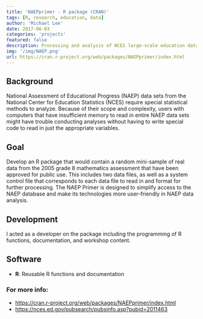 ```yaml
---
title: 'NAEPprimer - R package (CRAN)'
tags: [R, research, education, data]
author: 'Michael Lee'
date: 2017-06-03
categories: 'projects'
featured: false
description: Processing and analysis of NCES large-scale education data with appropriate procedures.
img: '/img/NAEP.png'
url: https://cran.r-project.org/web/packages/NAEPprimer/index.html
---
```


## Background

National Assessment of Educational Progress (NAEP) data sets from the National Center for Education Statistics (NCES) require special statistical methods to analyze. Because of their scope and complexity, users with computers that have insufficient memory to read in entire NAEP data sets might have trouble conducting analyses without having to write special code to read in just the appropriate variables.

## Goal

Develop an R package that would contain a random mini-sample of real data from the 2005 grade 8 mathematics assessment that have been approved for public use. This includes two data files, as well as a system control file that corresponds to each data file to read in and format for further processing. The NAEP Primer is designed to simplify access to the NAEP database and make its technologies more user-friendly in NAEP data analysis.

## Development

I acted as a developer on the package including the programming of R functions, documentation, and workshop content.

## Software

- **R**: Reusable R functions and documentation

### For more info:

- https://cran.r-project.org/web/packages/NAEPprimer/index.html
- https://nces.ed.gov/pubsearch/pubsinfo.asp?pubid=2011463
